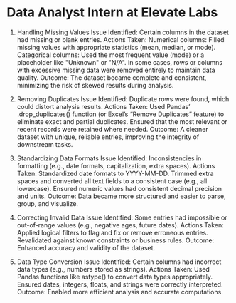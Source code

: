 # Data Analyst Intern at Elevate Labs
1. Handling Missing Values
Issue Identified: Certain columns in the dataset had missing or blank entries.
Actions Taken:
  Numerical columns: Filled missing values with appropriate statistics (mean, median, or mode).
  Categorical columns: Used the most frequent value (mode) or a placeholder like "Unknown" or "N/A".
  In some cases, rows or columns with excessive missing data were removed entirely to maintain data quality.
Outcome: The dataset became complete and consistent, minimizing the risk of skewed results during analysis.

2. Removing Duplicates
Issue Identified: Duplicate rows were found, which could distort analysis results.
Actions Taken:
  Used Pandas’ .drop_duplicates() function (or Excel’s “Remove Duplicates” feature) to eliminate exact and partial duplicates.
  Ensured that the most relevant or recent records were retained where needed.
Outcome: A cleaner dataset with unique, reliable entries, improving the integrity of downstream tasks.

3. Standardizing Data Formats
Issue Identified: Inconsistencies in formatting (e.g., date formats, capitalization, extra spaces).
Actions Taken:
  Standardized date formats to YYYY-MM-DD.
  Trimmed extra spaces and converted all text fields to a consistent case (e.g., all lowercase).
  Ensured numeric values had consistent decimal precision and units.
Outcome: Data became more structured and easier to parse, group, and visualize.

4. Correcting Invalid Data
Issue Identified: Some entries had impossible or out-of-range values (e.g., negative ages, future dates).
Actions Taken:
  Applied logical filters to flag and fix or remove erroneous entries.
  Revalidated against known constraints or business rules.
Outcome: Enhanced accuracy and validity of the dataset.

5. Data Type Conversion
Issue Identified: Certain columns had incorrect data types (e.g., numbers stored as strings).
Actions Taken:
  Used Pandas functions like astype() to convert data types appropriately.
  Ensured dates, integers, floats, and strings were correctly interpreted.
Outcome: Enabled more efficient analysis and accurate computations.
